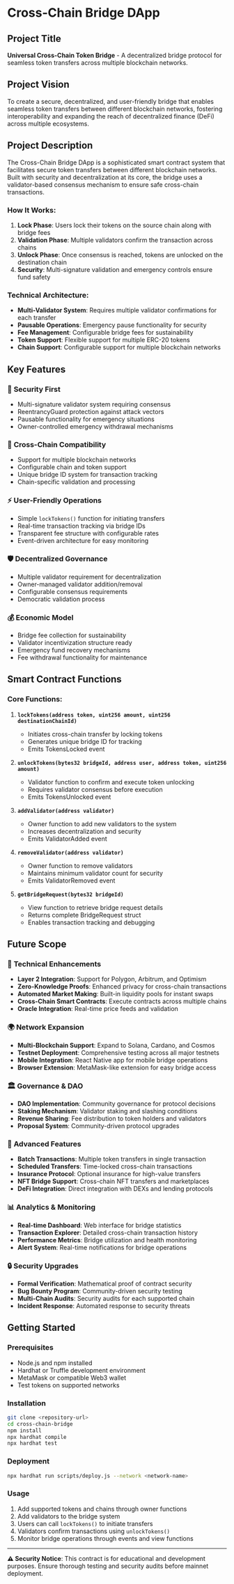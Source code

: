 # Cross-Chain Bridge DApp

## Project Title
**Universal Cross-Chain Token Bridge** - A decentralized bridge protocol for seamless token transfers across multiple blockchain networks.

## Project Vision
To create a secure, decentralized, and user-friendly bridge that enables seamless token transfers between different blockchain networks, fostering interoperability and expanding the reach of decentralized finance (DeFi) across multiple ecosystems.

## Project Description

The Cross-Chain Bridge DApp is a sophisticated smart contract system that facilitates secure token transfers between different blockchain networks. Built with security and decentralization at its core, the bridge uses a validator-based consensus mechanism to ensure safe cross-chain transactions.

### How It Works:
1. **Lock Phase**: Users lock their tokens on the source chain along with bridge fees
2. **Validation Phase**: Multiple validators confirm the transaction across chains
3. **Unlock Phase**: Once consensus is reached, tokens are unlocked on the destination chain
4. **Security**: Multi-signature validation and emergency controls ensure fund safety

### Technical Architecture:
- **Multi-Validator System**: Requires multiple validator confirmations for each transfer
- **Pausable Operations**: Emergency pause functionality for security
- **Fee Management**: Configurable bridge fees for sustainability
- **Token Support**: Flexible support for multiple ERC-20 tokens
- **Chain Support**: Configurable support for multiple blockchain networks

## Key Features

### 🔐 **Security First**
- Multi-signature validator system requiring consensus
- ReentrancyGuard protection against attack vectors
- Pausable functionality for emergency situations
- Owner-controlled emergency withdrawal mechanisms

### 🌉 **Cross-Chain Compatibility**
- Support for multiple blockchain networks
- Configurable chain and token support
- Unique bridge ID system for transaction tracking
- Chain-specific validation and processing

### ⚡ **User-Friendly Operations**
- Simple `lockTokens()` function for initiating transfers
- Real-time transaction tracking via bridge IDs
- Transparent fee structure with configurable rates
- Event-driven architecture for easy monitoring

### 🛡️ **Decentralized Governance**
- Multiple validator requirement for decentralization
- Owner-managed validator addition/removal
- Configurable consensus requirements
- Democratic validation process

### 💰 **Economic Model**
- Bridge fee collection for sustainability
- Validator incentivization structure ready
- Emergency fund recovery mechanisms
- Fee withdrawal functionality for maintenance

## Smart Contract Functions

### Core Functions:

1. **`lockTokens(address token, uint256 amount, uint256 destinationChainId)`**
   - Initiates cross-chain transfer by locking tokens
   - Generates unique bridge ID for tracking
   - Emits TokensLocked event

2. **`unlockTokens(bytes32 bridgeId, address user, address token, uint256 amount)`**
   - Validator function to confirm and execute token unlocking
   - Requires validator consensus before execution
   - Emits TokensUnlocked event

3. **`addValidator(address validator)`**
   - Owner function to add new validators to the system
   - Increases decentralization and security
   - Emits ValidatorAdded event

4. **`removeValidator(address validator)`**
   - Owner function to remove validators
   - Maintains minimum validator count for security
   - Emits ValidatorRemoved event

5. **`getBridgeRequest(bytes32 bridgeId)`**
   - View function to retrieve bridge request details
   - Returns complete BridgeRequest struct
   - Enables transaction tracking and debugging

## Future Scope

### 🚀 **Technical Enhancements**
- **Layer 2 Integration**: Support for Polygon, Arbitrum, and Optimism
- **Zero-Knowledge Proofs**: Enhanced privacy for cross-chain transactions
- **Automated Market Making**: Built-in liquidity pools for instant swaps
- **Cross-Chain Smart Contracts**: Execute contracts across multiple chains
- **Oracle Integration**: Real-time price feeds and validation

### 🌍 **Network Expansion**
- **Multi-Blockchain Support**: Expand to Solana, Cardano, and Cosmos
- **Testnet Deployment**: Comprehensive testing across all major testnets
- **Mobile Integration**: React Native app for mobile bridge operations
- **Browser Extension**: MetaMask-like extension for easy bridge access

### 🏛️ **Governance & DAO**
- **DAO Implementation**: Community governance for protocol decisions
- **Staking Mechanism**: Validator staking and slashing conditions
- **Revenue Sharing**: Fee distribution to token holders and validators
- **Proposal System**: Community-driven protocol upgrades

### 🔧 **Advanced Features**
- **Batch Transactions**: Multiple token transfers in single transaction
- **Scheduled Transfers**: Time-locked cross-chain transactions
- **Insurance Protocol**: Optional insurance for high-value transfers
- **NFT Bridge Support**: Cross-chain NFT transfers and marketplaces
- **DeFi Integration**: Direct integration with DEXs and lending protocols

### 📊 **Analytics & Monitoring**
- **Real-time Dashboard**: Web interface for bridge statistics
- **Transaction Explorer**: Detailed cross-chain transaction history
- **Performance Metrics**: Bridge utilization and health monitoring
- **Alert System**: Real-time notifications for bridge operations

### 🔒 **Security Upgrades**
- **Formal Verification**: Mathematical proof of contract security
- **Bug Bounty Program**: Community-driven security testing
- **Multi-Chain Audits**: Security audits for each supported chain
- **Incident Response**: Automated response to security threats

## Getting Started

### Prerequisites
- Node.js and npm installed
- Hardhat or Truffle development environment
- MetaMask or compatible Web3 wallet
- Test tokens on supported networks

### Installation
```bash
git clone <repository-url>
cd cross-chain-bridge
npm install
npx hardhat compile
npx hardhat test
```

### Deployment
```bash
npx hardhat run scripts/deploy.js --network <network-name>
```

### Usage
1. Add supported tokens and chains through owner functions
2. Add validators to the bridge system
3. Users can call `lockTokens()` to initiate transfers
4. Validators confirm transactions using `unlockTokens()`
5. Monitor bridge operations through events and view functions

---

**⚠️ Security Notice**: This contract is for educational and development purposes. Ensure thorough testing and security audits before mainnet deployment.
